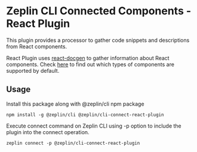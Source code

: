 # Zeplin CLI Connected Components - React Plugin

This plugin provides a processor to gather code snippets and descriptions from React components.

React Plugin uses [react-docgen](https://github.com/reactjs/react-docgen) to gather information about React components. Check [here](https://github.com/reactjs/react-docgen#guidelines-for-default-resolvers-and-handlers) to find out which types of components are supported by default.

## Usage

Install this package along with @zeplin/cli npm package

```
npm install -g @zeplin/cli @zeplin/cli-connect-react-plugin
```

Execute connect command on Zeplin CLI using -p option to include the plugin into the connect operation.

```
zeplin connect -p @zeplin/cli-connect-react-plugin
```
